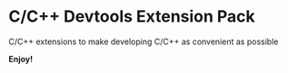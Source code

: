# C/C++ Devtools Extension Pack

C/C++ extensions to make developing C/C++ as convenient as possible

**Enjoy!**
